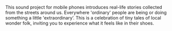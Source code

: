 This sound project for mobile phones introduces real-life stories collected from the streets around us. Everywhere 'ordinary' people are being or doing something a little 'extraordinary’. This is a celebration of tiny tales of local wonder folk, inviting you to experience what it feels like in their shoes.
